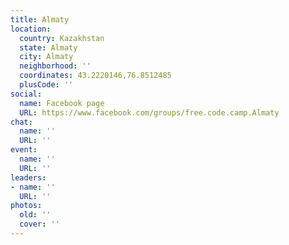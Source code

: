 ```yaml
---
title: Almaty
location:
  country: Kazakhstan
  state: Almaty
  city: Almaty
  neighborhood: ''
  coordinates: 43.2220146,76.8512485
  plusCode: ''
social:
  name: Facebook page
  URL: https://www.facebook.com/groups/free.code.camp.Almaty
chat:
  name: ''
  URL: ''
event:
  name: ''
  URL: ''
leaders:
- name: ''
  URL: ''
photos:
  old: ''
  cover: ''
---
```

